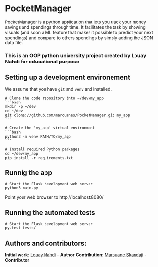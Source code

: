 # PocketManager

PocketManager is a python application that lets you track your money savings and spendings through time.
It facilitates the task by showing visuals (and soon a ML feature that makes it possible to predict your next spendings) 
and compare to others spendings by simply adding the JSON data file.

### This is an OOP python university project created by Louay Nahdi for educational purpose

## Setting up a development environement

We assume that you have `git` and `venv` and installed.

    # Clone the code repository into ~/dev/my_app
    ```bash
    mkdir -p ~/dev
    cd ~/dev
    git clone://github.com/marouenes/PocketManager.git my_app
    ```
    
    # Create the 'my_app' virtual environment
    ```bash
    python3 -m venv PATH/TO/my_app
    ```
    
    # Install required Python packages
    cd ~/dev/my_app
    pip install -r requirements.txt

## Runnig the app

    # Start the Flask development web server
    python3 main.py

Point your web browser to http://localhost:8080/

## Running the automated tests

    # Start the Flask development web server
    py.test tests/

## Authors and contributors:

**Initial work**: [Louay Nahdi](https://github.com/louay321) - **Author**
**Contribution**: [Marouane Skandaji](https://github.com/marouenes) - **Contributor**
